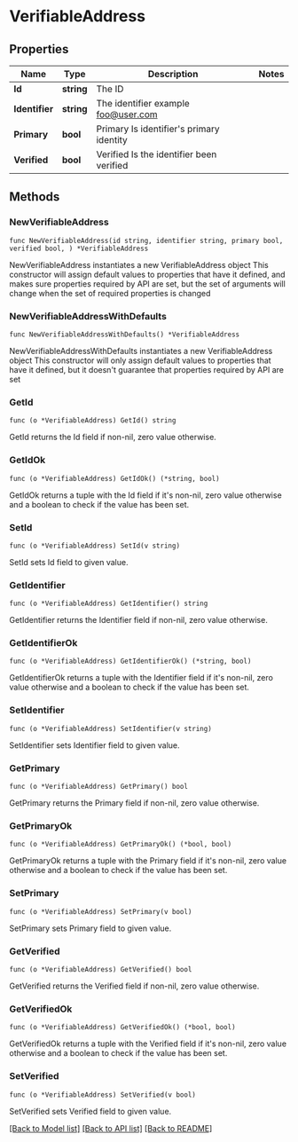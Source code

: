 # VerifiableAddress

## Properties

Name | Type | Description | Notes
------------ | ------------- | ------------- | -------------
**Id** | **string** | The ID | 
**Identifier** | **string** | The identifier  example foo@user.com | 
**Primary** | **bool** | Primary  Is identifier&#39;s primary identity | 
**Verified** | **bool** | Verified  Is the identifier been verified | 

## Methods

### NewVerifiableAddress

`func NewVerifiableAddress(id string, identifier string, primary bool, verified bool, ) *VerifiableAddress`

NewVerifiableAddress instantiates a new VerifiableAddress object
This constructor will assign default values to properties that have it defined,
and makes sure properties required by API are set, but the set of arguments
will change when the set of required properties is changed

### NewVerifiableAddressWithDefaults

`func NewVerifiableAddressWithDefaults() *VerifiableAddress`

NewVerifiableAddressWithDefaults instantiates a new VerifiableAddress object
This constructor will only assign default values to properties that have it defined,
but it doesn't guarantee that properties required by API are set

### GetId

`func (o *VerifiableAddress) GetId() string`

GetId returns the Id field if non-nil, zero value otherwise.

### GetIdOk

`func (o *VerifiableAddress) GetIdOk() (*string, bool)`

GetIdOk returns a tuple with the Id field if it's non-nil, zero value otherwise
and a boolean to check if the value has been set.

### SetId

`func (o *VerifiableAddress) SetId(v string)`

SetId sets Id field to given value.


### GetIdentifier

`func (o *VerifiableAddress) GetIdentifier() string`

GetIdentifier returns the Identifier field if non-nil, zero value otherwise.

### GetIdentifierOk

`func (o *VerifiableAddress) GetIdentifierOk() (*string, bool)`

GetIdentifierOk returns a tuple with the Identifier field if it's non-nil, zero value otherwise
and a boolean to check if the value has been set.

### SetIdentifier

`func (o *VerifiableAddress) SetIdentifier(v string)`

SetIdentifier sets Identifier field to given value.


### GetPrimary

`func (o *VerifiableAddress) GetPrimary() bool`

GetPrimary returns the Primary field if non-nil, zero value otherwise.

### GetPrimaryOk

`func (o *VerifiableAddress) GetPrimaryOk() (*bool, bool)`

GetPrimaryOk returns a tuple with the Primary field if it's non-nil, zero value otherwise
and a boolean to check if the value has been set.

### SetPrimary

`func (o *VerifiableAddress) SetPrimary(v bool)`

SetPrimary sets Primary field to given value.


### GetVerified

`func (o *VerifiableAddress) GetVerified() bool`

GetVerified returns the Verified field if non-nil, zero value otherwise.

### GetVerifiedOk

`func (o *VerifiableAddress) GetVerifiedOk() (*bool, bool)`

GetVerifiedOk returns a tuple with the Verified field if it's non-nil, zero value otherwise
and a boolean to check if the value has been set.

### SetVerified

`func (o *VerifiableAddress) SetVerified(v bool)`

SetVerified sets Verified field to given value.



[[Back to Model list]](../README.md#documentation-for-models) [[Back to API list]](../README.md#documentation-for-api-endpoints) [[Back to README]](../README.md)


